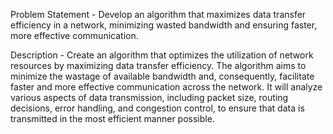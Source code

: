 Problem Statement - Develop an algorithm that maximizes data transfer efficiency in a network, minimizing wasted bandwidth and ensuring faster, more effective communication.

Description - Create an algorithm that optimizes the utilization of network resources by maximizing data transfer efficiency. The algorithm aims to minimize the wastage of available bandwidth and, consequently, facilitate faster and more effective communication across the network. It will analyze various aspects of data transmission, including packet size, routing decisions, error handling, and congestion control, to ensure that data is transmitted in the most efficient manner possible. 